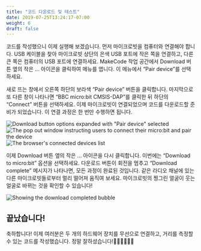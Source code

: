 ```yaml
---
title: "코드 다운로드 및 테스트"
date: 2019-07-25T13:24:17-07:00
weight: 6
draft: false
---
```


코드를 작성했으니 이제 실행해 보겠습니다. 먼저 마이크로빗을 컴퓨터와 연결해야 합니다. USB 케이블을 찾아 마이크로빗 상단의 은색 USB 포트에 작은 쪽을 연결하고, 다른 큰 쪽은 컴퓨터의 USB 포트에 연결하세요. MakeCode 작업 공간에서 Download 버튼 옆의 작은 … 아이콘을 클릭하여 메뉴를 엽니다. 이 메뉴에서 “Pair device”를 선택하세요.

새로 뜨는 창에서 오른쪽 하단의 보라색 “Pair device” 버튼을 클릭합니다. 마지막으로 또 다른 창이 나타나면 “BBC micro:bit CMSIS-DAP”를 클릭한 뒤 하단의 “Connect” 버튼을 선택하세요. 이제 마이크로빗이 연결되었으며 코드를 다운로드할 준비가 되었습니다. 이 연결 과정은 한 번만 수행하면 됩니다.

![Download button options expanded with "Pair device" selected](../img/pairDevice.png)
![The pop out window instructing users to connect their micro:bit and pair the device](../img/pairModal.png)
![The browser's connected devices list](../img/connectToDevice.png)

이제 Download 버튼 옆의 작은 … 아이콘을 다시 클릭합니다. 이번에는 “Download to micro:bit” 옵션을 선택하세요. 다운로드 버튼이 회전을 멈추고 “Download complete” 메시지가 나타나면, 모든 과정이 완료된 것입니다. 같은 라디오 채널에 있는 다른 마이크로빗들로부터 멀리 떨어져 움직여 보세요. 마이크로빗의 찡그린 얼굴이 웃는 얼굴로 바뀌는 것을 확인할 수 있습니다!

![Showing the download completed bubble](../img/downloadComplete.png)

## 끝났습니다!
축하합니다!
이제 여러분은 두 개의 하드웨어 장치를 무선으로 연결하고, 거리를 측정할 수 있는 코드를 작성했습니다. 정말 잘하셨습니다!👏🏽👏🏽👏🏽
